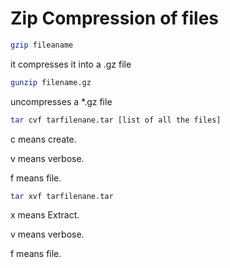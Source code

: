 # Zip Compression of files

```bash
gzip fileaname
```

it compresses it into a .gz file

```bash
gunzip filename.gz
```

uncompresses a \*.gz file

```bash
tar cvf tarfilenane.tar [list of all the files]
```

c means create.

v means verbose.

f means file.

```bash
tar xvf tarfilenane.tar
```

x means Extract.

v means verbose.

f means file.
